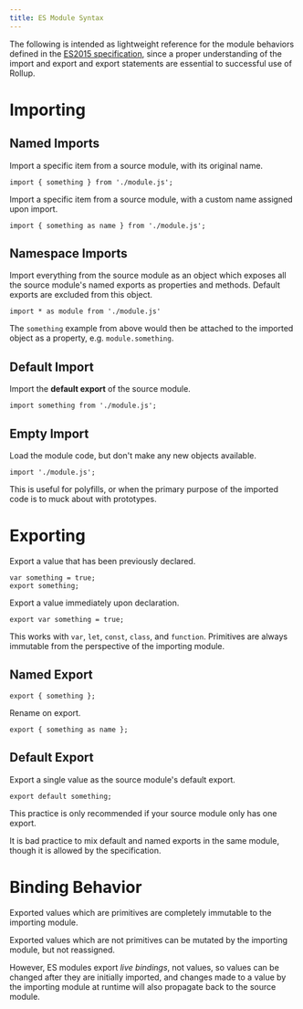 ```yaml
---
title: ES Module Syntax
---
```


The following is intended as lightweight reference for the module behaviors defined in the [ES2015 specification](https://www.ecma-international.org/ecma-262/6.0/), since a proper understanding of the import and export and export statements are essential to successful use of Rollup.

# Importing

## Named Imports

Import a specific item from a source module, with its original name.

```
import { something } from './module.js';
```

Import a specific item from a source module, with a custom name assigned upon import.

```
import { something as name } from './module.js';
```

## Namespace Imports

Import everything from the source module as an object which exposes all the source module's named exports as properties and methods. Default exports are excluded from this object.

```
import * as module from './module.js'
```

The `something` example from above would then be attached to the imported object as a property, e.g. `module.something`.

## Default Import

Import the **default export** of the source module.

```
import something from './module.js';
```

## Empty Import

Load the module code, but don't make any new objects available.

```
import './module.js';
```

This is useful for polyfills, or when the primary purpose of the imported code is to muck about with prototypes.

# Exporting

Export a value that has been previously declared.

```
var something = true;
export something;
```

Export a value immediately upon declaration.

```
export var something = true;
```

This works with `var`, `let`, `const`, `class`, and `function`. Primitives are always immutable from the perspective of the importing module.

## Named Export

```
export { something };
```

Rename on export.

```
export { something as name };
```

## Default Export

Export a single value as the source module's default export.

```
export default something;
```

This practice is only recommended if your source module only has one export.

It is bad practice to mix default and named exports in the same module, though it is allowed by the specification.

# Binding Behavior

Exported values which are primitives are completely immutable to the importing module.

Exported values which are not primitives can be mutated by the importing module, but not reassigned.

However, ES modules export *live bindings*, not values, so values can be changed after they are initially imported, and changes made to a value by the importing module at runtime will also propagate back to the source module.
